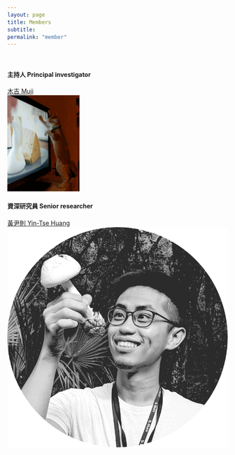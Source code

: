 ```yaml
---
layout: page
title: Members
subtitle:
permalink: "member"
--- 
```

<br>
<div class="container-fluid">
<div class="row">
  <div class="col no-gutters col-sm-6 col-xs-12">
    <h4>主持人 Principal investigator</h4>
    <a href="ythuang">木吉 Muji</a><br>
    <div class="hovereffect">
      <a class="info" href="ythuang"><img class="img-responsive" src="/assets/img/people/Muji_TV_crop.gif" alt=""></a>
      </div>
  </div>
  <div class="col no-gutters col-sm-6 col-xs-12">
    <h4>資深研究員 Senior researcher</h4>
    <a href="ythuang">黃尹則 Yin-Tse Huang</a><br>
    <div class="hovereffect">
    <a class="info" href="ythuang"><img class="img-responsive" src="/assets/img/people/MeInField_circle.png" alt=""></a>
      </div>
  </div>
</div>
<br>


